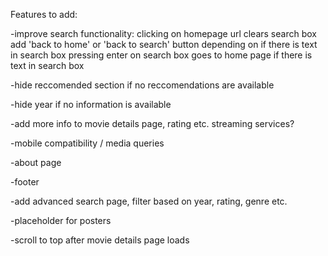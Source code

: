 Features to add:

-improve search functionality: 
    clicking on homepage url clears search box
    add 'back to home' or 'back to search' button depending on if there is text in search box
    pressing enter on search box goes to home page if there is text in search box

-hide reccomended section if no reccomendations are available 

-hide year if no information is available

-add more info to movie details page, rating etc. streaming services?

-mobile compatibility / media queries

-about page

-footer 

-add advanced search page, filter based on year, rating, genre etc.

-placeholder for posters

-scroll to top after movie details page loads
